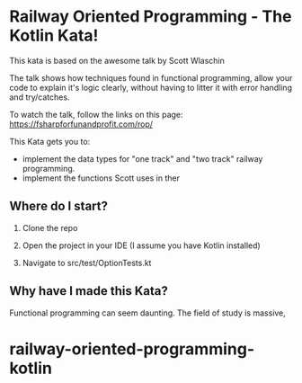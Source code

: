 # Railway Oriented Programming - The Kotlin Kata!

This kata is based on the awesome talk by Scott Wlaschin 

The talk shows how techniques found in functional programming, allow your code to explain it's logic clearly, without having to litter it with error handling and try/catches.

To watch the talk, follow the links on this page: 
https://fsharpforfunandprofit.com/rop/


This Kata gets you to:
* implement the data types for "one track" and "two track" railway programming.
* implement the functions Scott uses in ther

## Where do I start?

1. Clone the repo

2. Open the project in your IDE (I assume you have Kotlin installed)

3. Navigate to src/test/OptionTests.kt

## Why have I made this Kata?

Functional programming can seem daunting. The field of study is massive, 
# railway-oriented-programming-kotlin
